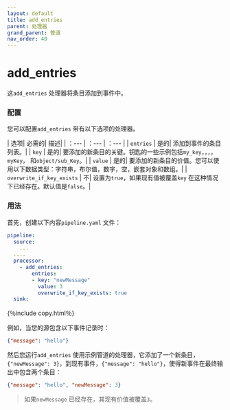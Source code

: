 ```yaml
---
layout: default
title: add_entries
parent: 处理器
grand_parent: 管道
nav_order: 40
---
```


# add_entries

这`add_entries` 处理器将条目添加到事件中。

### 配置

您可以配置`add_entries` 带有以下选项的处理器。

| 选项| 必需的| 描述|
| ：--- | ：--- | ：--- |
| `entries` | 是的| 添加到事件的条目列表。|
| `key` | 是的| 要添加的新条目的关键。钥匙的一些示例包括`my_key`，，，，`myKey`， 和`object/sub_Key`。|
| `value` | 是的| 要添加的新条目的价值。您可以使用以下数据类型：字符串，布尔值，数字，空，嵌套对象和数组。|
| `overwrite_if_key_exists` | 不| 设置为`true`，如果现有值被覆盖`key` 在这种情况下已经存在。默认值是`false`。|

### 用法

首先，创建以下内容`pipeline.yaml` 文件：

```yaml
pipeline:
  source:
    ...
  ....  
  processor:
    - add_entries:
        entries:
        - key: "newMessage"
          value: 3
          overwrite_if_key_exists: true
  sink:
```
{％include copy.html％}


例如，当您的源包含以下事件记录时：

```json
{"message": "hello"}
```

然后您运行`add_entries` 使用示例管道的处理器，它添加了一个新条目，`{"newMessage": 3}`，到现有事件，`{"message": "hello"}`，使得新事件在最终输出中包含两个条目：

```json
{"message": "hello", "newMessage": 3}
```

> 如果`newMessage` 已经存在，其现有价值被覆盖`3`。


